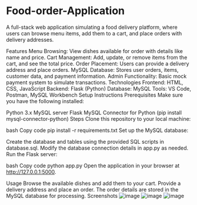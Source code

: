 # Food-order-Application
A full-stack web application simulating a food delivery platform, where users can browse menu items, add them to a cart, and place orders with delivery addresses.

Features Menu Browsing: View dishes available for order with details like name and price. Cart Management: Add, update, or remove items from the cart, and see the total price. Order Placement: Users can provide a delivery address and place orders. MySQL Database: Stores user orders, items, customer data, and payment information. Admin Functionality: Basic mock payment system to simulate transactions. Technologies Frontend: HTML, CSS, JavaScript Backend: Flask (Python) Database: MySQL Tools: VS Code, Postman, MySQL Workbench Setup Instructions Prerequisites Make sure you have the following installed:

Python 3.x MySQL server Flask MySQL Connector for Python (pip install mysql-connector-python) Steps Clone this repository to your local machine:


bash Copy code pip install -r requirements.txt Set up the MySQL database:

Create the database and tables using the provided SQL scripts in database.sql. Modify the database connection details in app.py as needed. Run the Flask server:

bash Copy code python app.py Open the application in your browser at http://127.0.0.1:5000.

Usage Browse the available dishes and add them to your cart. Provide a delivery address and place an order. The order details are stored in the MySQL database for processing. Screenshots
![image](https://github.com/user-attachments/assets/4c2dc39e-c257-48cc-aa13-0bae9d4d370b)
![image](https://github.com/user-attachments/assets/7adc52af-c463-4e44-a9db-0c1104a128ee)
![image](https://github.com/user-attachments/assets/8053646f-9cf0-4037-a1f3-27b93f7b9fba)
